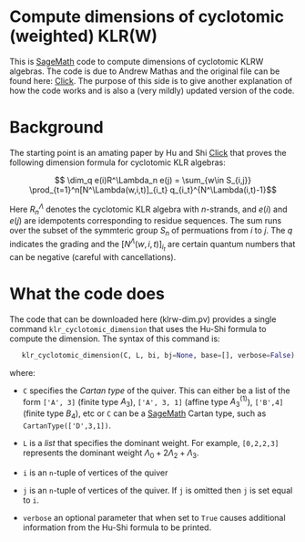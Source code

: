 # Compute dimensions of cyclotomic (weighted) KLR(W)

This is [SageMath](https://www.sagemath.org/SageMath) code to compute dimensions of cyclotomic KLRW algebras. The code is due to Andrew Mathas and the original file can be found here: [Click](https://github.dev/AndrewAtLarge/GradedDimKLR). The purpose of this side is to give another explanation of how the code works and is also a (very mildly) updated version of the code.

# Background

The starting point is an amating paper by Hu and Shi [Click](https://arxiv.org/abs/2108.05508G) that proves the following dimension formula for cyclotomic KLR algebras:

```math
    \dim_q e(i)R^\Lambda_n e(j)
          = \sum_{w\in S_{i,j}}
              \prod_{t=1}^n[N^\Lambda(w,i,t)]_{i_t} q_{i_t}^{N^\Lambda(i,t)-1}
```
Here $R^\Lambda_n$ denotes the cyclotomic KLR algebra with $n$-strands, and $e(i)$ and $e(j)$ are idempotents corresponding to residue sequences. The sum runs over the subset of the symmteric group $S_n$ of permuations from $i$ to $j$. The $q$ indicates the grading and the $[N^\Lambda(w,i,t)]_{i_t}$ are certain quantum numbers that can be negative (careful with cancellations).

# What the code does

The code that can be downloaded here (klrw-dim.pv) provides a single command ``klr_cyclotomic_dimension`` that uses the Hu-Shi formula to compute the dimension. The syntax of this command is:

```python
   klr_cyclotomic_dimension(C, L, bi, bj=None, base=[], verbose=False)
```

where:

* ``C`` specifies the *Cartan type* of the quiver. This can either be a list
  of the form ``['A', 3]`` (finite type $A_3$), ``['A', 3, 1]`` (affine type
  $A_3^{(1)}$), ``['B',4]`` (finite type $B_4$), etc or ``C`` can be a [SageMath](https://www.sagemath.org/SageMath) Cartan type, such as ``CartanType(['D',3,1])``.

* ``L`` is a *list* that specifies the dominant weight. For example,
  ``[0,2,2,3]`` represents the dominant weight
  $\Lambda_0+2\Lambda_2+\Lambda_3$.

* ``i`` is an `n`-tuple of vertices of the quiver

* ``j`` is an `n`-tuple of vertices of the quiver. If ``j`` is omitted then
  ``j`` is set equal to ``i``.

* ``verbose`` an optional parameter that when set to ``True`` causes additional
  information from the Hu-Shi formula to be printed.

